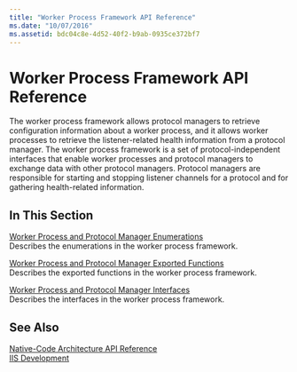 ```yaml
---
title: "Worker Process Framework API Reference"
ms.date: "10/07/2016"
ms.assetid: bdc04c8e-4d52-40f2-b9ab-0935ce372bf7
---
```

# Worker Process Framework API Reference
The worker process framework allows protocol managers to retrieve configuration information about a worker process, and it allows worker processes to retrieve the listener-related health information from a protocol manager. The worker process framework is a set of protocol-independent interfaces that enable worker processes and protocol managers to exchange data with other protocol managers. Protocol managers are responsible for starting and stopping listener channels for a protocol and for gathering health-related information.  
  
## In This Section  
 [Worker Process and Protocol Manager Enumerations](../../web-development-reference/native-code-api-reference/worker-process-and-protocol-manager-enumerations.md)  
 Describes the enumerations in the worker process framework.  
  
 [Worker Process and Protocol Manager Exported Functions](../../web-development-reference/native-code-api-reference/worker-process-and-protocol-manager-exported-functions.md)  
 Describes the exported functions in the worker process framework.  
  
 [Worker Process and Protocol Manager Interfaces](../../web-development-reference/native-code-api-reference/worker-process-and-protocol-manager-interfaces.md)  
 Describes the interfaces in the worker process framework.  
  
## See Also  
 [Native-Code Architecture API Reference](../../web-development-reference/native-code-api-reference/native-code-architecture-api-reference.md)   
 [IIS Development](https://msdn.microsoft.com/library/6c07a4d0-1bf0-45d3-8178-25df76e6740c)
